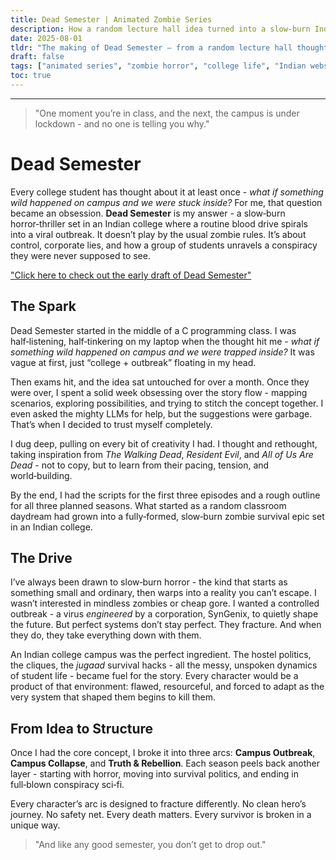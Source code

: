 ```yaml
---
title: Dead Semester | Animated Zombie Series
description: How a random lecture hall idea turned into a slow‑burn Indian college zombie survival story.
date: 2025-08-01
tldr: "The making of Dead Semester — from a random lecture hall thought to a fully planned animated horror‑thriller webseries."
draft: false
tags: ["animated series", "zombie horror", "college life", "Indian webseries", "story concept", "horror thriller", "animation"]
toc: true
---
```


---

> "One moment you’re in class, and the next, the campus is under lockdown - and no one is telling you why."

# Dead Semester

Every college student has thought about it at least once - *what if something wild happened on campus and we were stuck inside?* For me, that question became an obsession. **Dead Semester** is my answer - a slow‑burn horror‑thriller set in an Indian college where a routine blood drive spirals into a viral outbreak. It doesn’t play by the usual zombie rules. It’s about control, corporate lies, and how a group of students unravels a conspiracy they were never supposed to see.

["Click here to check out the early draft of Dead Semester"](https://github.com/nope-js/Dead-Semester)

## The Spark

Dead Semester started in the middle of a C programming class. I was half‑listening, half‑tinkering on my laptop when the thought hit me - *what if something wild happened on campus and we were trapped inside?* It was vague at first, just “college + outbreak” floating in my head.

Then exams hit, and the idea sat untouched for over a month. Once they were over, I spent a solid week obsessing over the story flow - mapping scenarios, exploring possibilities, and trying to stitch the concept together. I even asked the mighty LLMs for help, but the suggestions were garbage. That’s when I decided to trust myself completely.

I dug deep, pulling on every bit of creativity I had. I thought and rethought, taking inspiration from *The Walking Dead*, *Resident Evil*, and *All of Us Are Dead* - not to copy, but to learn from their pacing, tension, and world‑building.

By the end, I had the scripts for the first three episodes and a rough outline for all three planned seasons. What started as a random classroom daydream had grown into a fully‑formed, slow‑burn zombie survival epic set in an Indian college.

## The Drive

I’ve always been drawn to slow‑burn horror - the kind that starts as something small and ordinary, then warps into a reality you can’t escape. I wasn’t interested in mindless zombies or cheap gore. I wanted a controlled outbreak - a virus *engineered* by a corporation, SynGenix, to quietly shape the future. But perfect systems don’t stay perfect. They fracture. And when they do, they take everything down with them.

An Indian college campus was the perfect ingredient. The hostel politics, the cliques, the *jugaad* survival hacks - all the messy, unspoken dynamics of student life - became fuel for the story. Every character would be a product of that environment: flawed, resourceful, and forced to adapt as the very system that shaped them begins to kill them.

## From Idea to Structure

Once I had the core concept, I broke it into three arcs: **Campus Outbreak**, **Campus Collapse**, and **Truth & Rebellion**. Each season peels back another layer - starting with horror, moving into survival politics, and ending in full‑blown conspiracy sci‑fi.

Every character’s arc is designed to fracture differently. No clean hero’s journey. No safety net. Every death matters. Every survivor is broken in a unique way.

> "And like any good semester, you don’t get to drop out."